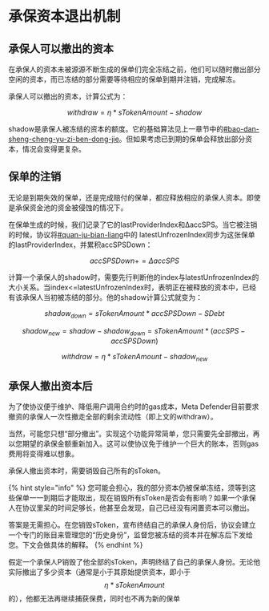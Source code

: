 # 承保资本退出机制

## 承保人可以撤出的资本

在承保人的资本未被源源不断生成的保单们完全冻结之前，他们可以随时撤出部分空闲的资本，而已冻结的部分需要等待相应的保单到期并注销，完成解冻。

承保人可以撤出的资本，计算公式为：

$$
withdraw = η*sTokenAmount - shadow
$$

​shadow是承保人被冻结的资本的额度。它的基础算法见上一章节中的[#bao-dan-sheng-cheng-yu-zi-ben-dong-jie](cheng-bao-de-shou-yi-yu-feng-xian.md#bao-dan-sheng-cheng-yu-zi-ben-dong-jie "mention")。但如果考虑已到期的保单会释放出部分资本，情况会变得更复杂。

## 保单的注销

无论是到期失效的保单，还是完成赔付的保单，都应释放相应的承保人资本。即使是承保资金池的资金被侵蚀的情况下。

在保单生成的时候，我们记录了它的lastProviderIndex和ΔaccSPS。当它被注销的时候，协议将[#quan-ju-bian-liang](cheng-bao-de-shou-yi-yu-feng-xian.md#quan-ju-bian-liang "mention")中的 latestUnfrozenIndex同步为这张保单的lastProviderIndex，并累积accSPSDown：

$$
accSPSDown += ΔaccSPS
$$

​计算一个承保人的shadow时，需要先行判断他的index与latestUnfrozenIndex的大小关系。当index<=latestUnfrozenIndex时，表明正在被释放的资本中，已经有该承保人当初被冻结的部分。他的shadow计算公式就变为：

$$
shadow_{down} = sTokenAmount*accSPSDown - SDebt
$$

$$
shadow_{new}=shadow-shadow_{down} = sTokenAmount*(accSPS-accSPSDown)
$$

$$
withdraw = η*sTokenAmount - shadow_{new}
$$

## 承保人撤出资本后

为了使协议便于维护、降低用户调用合约时的gas成本，Meta Defender目前要求撤资的承保人一次性撤走全部的剩余流动性（即上文的withdraw）。

当然，可能您只想“部分撤出”。实现这个功能异常简单，您只需要先全部撤出，再以您期望的承保金额重新加入。这可以使协议免于维护一个巨大的账本，否则gas费用将变得难以想象。

承保人撤出资本时，需要销毁自己所有的sToken。

{% hint style="info" %}
您可能会担心，我的部分资本仍被保单冻结，须等到这些保单一一到期后才能取出，现在销毁所有sToken是否会有影响？如果一个承保人在协议里呆的时间足够长，他甚至会发现，自己已经没有闲置资本可以撤出。

答案是无需担心。在您销毁sToken，宣布终结自己的承保人身份后，协议会建立一个专门的账目来管理您的“历史身份”，监督您被冻结的资本并在解冻后下发给您。下文会做具体的解释。
{% endhint %}

假定一个承保人P销毁了他全部的sToken，声明终结了自己的承保人身份。无论他实际撤出了多少资本（通常是小于其原始提供资本，即小于$$η*sTokenAmount$$的），他都无法再继续捕获保费，同时也不再为新的保单
